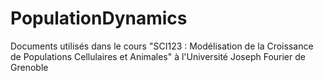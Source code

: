 # PopulationDynamics
Documents utilisés dans le cours "SCI123 : Modélisation de la Croissance de Populations Cellulaires et Animales" à l'Université Joseph Fourier de Grenoble
